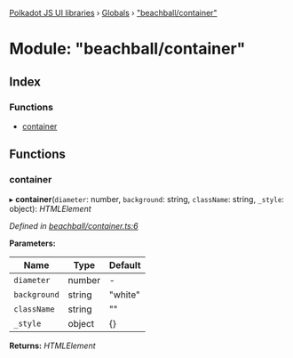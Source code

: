 [Polkadot JS UI libraries](../README.md) › [Globals](../globals.md) › ["beachball/container"](_beachball_container_.md)

# Module: "beachball/container"

## Index

### Functions

* [container](_beachball_container_.md#container)

## Functions

###  container

▸ **container**(`diameter`: number, `background`: string, `className`: string, `_style`: object): *HTMLElement*

*Defined in [beachball/container.ts:6](https://github.com/polkadot-js/ui/blob/e88351e99/packages/ui-shared/src/icons/beachball/container.ts#L6)*

**Parameters:**

Name | Type | Default |
------ | ------ | ------ |
`diameter` | number | - |
`background` | string | "white" |
`className` | string | "" |
`_style` | object | {} |

**Returns:** *HTMLElement*
